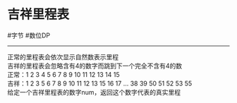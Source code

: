 # 吉祥里程表
#字节  #数位DP 

---

正常的里程表会依次显示自然数表示里程  
吉祥的里程表会忽略含有4的数字而跳到下一个完全不含有4的数  
正常：1 2 3 4 5 6 7 8   9 10 11 12 13 14 15  
吉祥：1 2 3 5 6 7 8 9 10 11 12 13 15 16 17 ... 38 39 50 51 52 53 55  
给定一个吉祥里程表的数字num，返回这个数字代表的真实里程  
